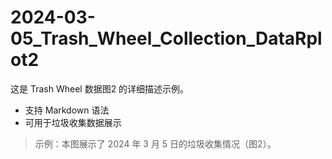 # 2024-03-05_Trash_Wheel_Collection_DataRplot2

这是 Trash Wheel 数据图2 的详细描述示例。

- 支持 Markdown 语法
- 可用于垃圾收集数据展示

> 示例：本图展示了 2024 年 3 月 5 日的垃圾收集情况（图2）。 